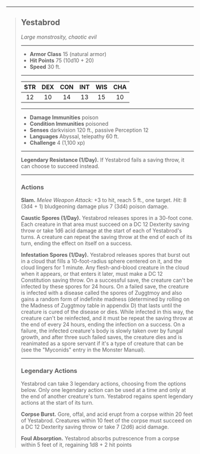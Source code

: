 ***
> ## Yestabrod
> *Large monstrosity, chaotic evil*
> 
> ***
> 
> - **Armor Class** 15 (natural armor)
> - **Hit Points** 75 (10d10 + 20)
> - **Speed** 30 ft.
> 
> ***
> 
> |STR|DEX|CON|INT|WIS|CHA|
> |:---:|:---:|:---:|:---:|:---:|:---:|
> |12|10|14|13|15|10|
> 
> ***
> 
> - **Damage Immunities** poison
> - **Condition Immunities** poisoned
> - **Senses** darkvision 120 ft., passive Perception 12
> - **Languages** Abyssal, telepathy 60 ft.
> - **Challenge** 4 (1,100 xp)
> 
> ***
> 
> **Legendary Resistance (1/Day).** If Yestabrod fails a saving throw, it can choose to succeed instead.
> 
> ***
> 
> ### Actions
> **Slam.** *Melee Weapon Attack:* +3 to hit, reach 5 ft., one target. *Hit:* 8 (3d4 + 1) bludgeoning damage plus 7 (3d4) poison damage.
> 
> **Caustic Spores (1/Day).** Yestabrod releases spores in a 30-foot cone. Each creature in that area must succeed on a DC 12 Dexterity saving throw or take 1d6 acid damage at the start of each of Yestabrod's turns. A creature can repeat the saving throw at the end of each of its turn, ending the effect on itself on a success.
> 
> **Infestation Spores (1/Day).** Yestabrod releases spores that burst out in a cloud that fills a 10-foot-radius sphere centered on it, and the cloud lingers for 1 minute. Any flesh-and-blood creature in the cloud when it appears, or that enters it later, must make a DC 12 Constitution saving throw. On a successful save, the creature can't be infected by these spores for 24 hours. On a failed save, the creature is infected with a disease called the spores of Zuggtmoy and also gains a random form of indefinite madness (determined by rolling on the Madness of Zuggtmoy table in appendix D) that lasts until the creature is cured of the disease or dies. While infected in this way, the creature can't be reinfected, and it must be repeat the saving throw at the end of every 24 hours, ending the infection on a success. On a failure, the infected creature's body is slowly taken over by fungal growth, and after three such failed saves, the creature dies and is reanimated as a spore servant if it's a type of creature that can be (see the "Myconids" entry in the Monster Manual).
> 
> ***
> 
> ### Legendary Actions
> Yestabrod can take 3 legendary actions, choosing from the options below. Only one legendary action can be used at a time and only at the end of another creature's turn. Yestabrod regains spent legendary actions at the start of its turn.
> 
> **Corpse Burst.** Gore, offal, and acid erupt from a corpse within 20 feet of Yestabrod. Creatures within 10 feet of the corpse must succeed on a DC 12 Dexterity saving throw or take 7 (2d6) acid damage.
> 
> **Foul Absorption.** Yestabrod absorbs putrescence from a corpse within 5 feet of it, regaining 1d8 + 2 hit points